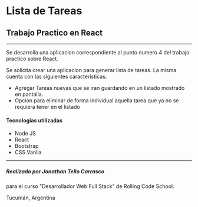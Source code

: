 # Lista de Tareas
## Trabajo Practico en React
***

Se desarrolla una aplicacion correspondiente al punto numero 4 del trabajo practico sobre React.

Se solicita crear una aplicacion para generar lista de tareas. La misma cuenta con las siguientes caracteristicas:

* Agregar Tareas nuevas que se iran guardando en un listado mostrado en pantalla.
* Opcion para eliminar de forma individual aquella tarea que ya no se requiera tener en el listado 

#### Tecnologias utilizadas

* Node JS
* React
* Bootstrap
* CSS Vanila

***

##### Realizado por Jonathan Tello Carrasco
para el curso "Desarrollador Web Full Stack" de Rolling Code School.

Tucumán, Argentina
